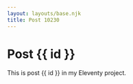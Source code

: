 ```yaml
---
layout: layouts/base.njk
title: Post 10230
---
```


# Post {{ id }}

This is post {{ id }} in my Eleventy project.
